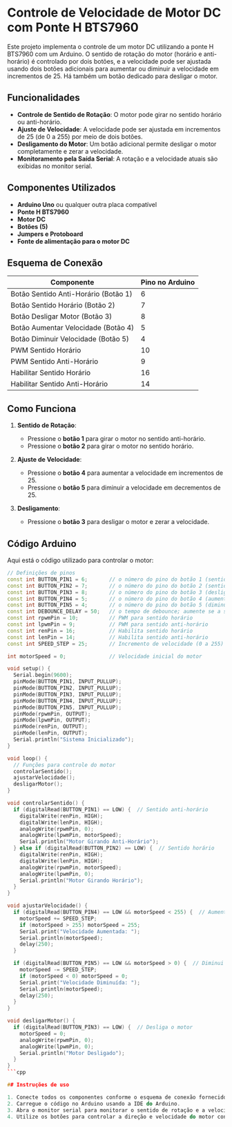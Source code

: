 # Controle de Velocidade de Motor DC com Ponte H BTS7960

Este projeto implementa o controle de um motor DC utilizando a ponte H BTS7960 com um Arduino. O sentido de rotação do motor (horário e anti-horário) é controlado por dois botões, e a velocidade pode ser ajustada usando dois botões adicionais para aumentar ou diminuir a velocidade em incrementos de 25. Há também um botão dedicado para desligar o motor.

## Funcionalidades

- **Controle de Sentido de Rotação**: O motor pode girar no sentido horário ou anti-horário.
- **Ajuste de Velocidade**: A velocidade pode ser ajustada em incrementos de 25 (de 0 a 255) por meio de dois botões.
- **Desligamento do Motor**: Um botão adicional permite desligar o motor completamente e zerar a velocidade.
- **Monitoramento pela Saída Serial**: A rotação e a velocidade atuais são exibidas no monitor serial.

## Componentes Utilizados

- **Arduino Uno** ou qualquer outra placa compatível
- **Ponte H BTS7960**
- **Motor DC**
- **Botões (5)**
- **Jumpers e Protoboard**
- **Fonte de alimentação para o motor DC**

## Esquema de Conexão

| Componente      | Pino no Arduino  |
|-----------------|------------------|
| Botão Sentido Anti-Horário (Botão 1) | 6 |
| Botão Sentido Horário (Botão 2)      | 7 |
| Botão Desligar Motor (Botão 3)       | 8 |
| Botão Aumentar Velocidade (Botão 4)  | 5 |
| Botão Diminuir Velocidade (Botão 5)  | 4 |
| PWM Sentido Horário                  | 10 |
| PWM Sentido Anti-Horário             | 9 |
| Habilitar Sentido Horário            | 16 |
| Habilitar Sentido Anti-Horário       | 14 |

## Como Funciona

1. **Sentido de Rotação**:
   - Pressione o **botão 1** para girar o motor no sentido anti-horário.
   - Pressione o **botão 2** para girar o motor no sentido horário.

2. **Ajuste de Velocidade**:
   - Pressione o **botão 4** para aumentar a velocidade em incrementos de 25.
   - Pressione o **botão 5** para diminuir a velocidade em decrementos de 25.

3. **Desligamento**:
   - Pressione o **botão 3** para desligar o motor e zerar a velocidade.

## Código Arduino

Aqui está o código utilizado para controlar o motor:

```cpp
// Definições de pinos
const int BUTTON_PIN1 = 6;       // o número do pino do botão 1 (sentido anti-horário)
const int BUTTON_PIN2 = 7;       // o número do pino do botão 2 (sentido horário)
const int BUTTON_PIN3 = 8;       // o número do pino do botão 3 (desligar)
const int BUTTON_PIN4 = 5;       // o número do pino do botão 4 (aumentar velocidade)
const int BUTTON_PIN5 = 4;       // o número do pino do botão 5 (diminuir velocidade)
const int DEBOUNCE_DELAY = 50;   // o tempo de debounce; aumente se a saída piscar
const int rpwmPin = 10;          // PWM para sentido horário
const int lpwmPin = 9;           // PWM para sentido anti-horário
const int renPin = 16;           // Habilita sentido horário
const int lenPin = 14;           // Habilita sentido anti-horário
const int SPEED_STEP = 25;       // Incremento de velocidade (0 a 255)

int motorSpeed = 0;              // Velocidade inicial do motor

void setup() {
  Serial.begin(9600);
  pinMode(BUTTON_PIN1, INPUT_PULLUP);
  pinMode(BUTTON_PIN2, INPUT_PULLUP);
  pinMode(BUTTON_PIN3, INPUT_PULLUP);
  pinMode(BUTTON_PIN4, INPUT_PULLUP);
  pinMode(BUTTON_PIN5, INPUT_PULLUP);
  pinMode(rpwmPin, OUTPUT);
  pinMode(lpwmPin, OUTPUT);
  pinMode(renPin, OUTPUT);
  pinMode(lenPin, OUTPUT);
  Serial.println("Sistema Inicializado");
}

void loop() {
  // Funções para controle do motor
  controlarSentido();
  ajustarVelocidade();
  desligarMotor();
}

void controlarSentido() {
  if (digitalRead(BUTTON_PIN1) == LOW) {  // Sentido anti-horário
    digitalWrite(renPin, HIGH);
    digitalWrite(lenPin, HIGH);
    analogWrite(rpwmPin, 0);
    analogWrite(lpwmPin, motorSpeed);
    Serial.println("Motor Girando Anti-Horário");
  } else if (digitalRead(BUTTON_PIN2) == LOW) {  // Sentido horário
    digitalWrite(renPin, HIGH);
    digitalWrite(lenPin, HIGH);
    analogWrite(rpwmPin, motorSpeed);
    analogWrite(lpwmPin, 0);
    Serial.println("Motor Girando Horário");
  }
}

void ajustarVelocidade() {
  if (digitalRead(BUTTON_PIN4) == LOW && motorSpeed < 255) {  // Aumenta a velocidade
    motorSpeed += SPEED_STEP;
    if (motorSpeed > 255) motorSpeed = 255;
    Serial.print("Velocidade Aumentada: ");
    Serial.println(motorSpeed);
    delay(250);
  }

  if (digitalRead(BUTTON_PIN5) == LOW && motorSpeed > 0) {  // Diminui a velocidade
    motorSpeed -= SPEED_STEP;
    if (motorSpeed < 0) motorSpeed = 0;
    Serial.print("Velocidade Diminuída: ");
    Serial.println(motorSpeed);
    delay(250);
  }
}

void desligarMotor() {
  if (digitalRead(BUTTON_PIN3) == LOW) {  // Desliga o motor
    motorSpeed = 0;
    analogWrite(rpwmPin, 0);
    analogWrite(lpwmPin, 0);
    Serial.println("Motor Desligado");
  }
}
```cpp

## Instruções de uso

1. Conecte todos os componentes conforme o esquema de conexão fornecido.
2. Carregue o código no Arduino usando a IDE do Arduino.
3. Abra o monitor serial para monitorar o sentido de rotação e a velocidade.
4. Utilize os botões para controlar a direção e velocidade do motor conforme explicado acima.
